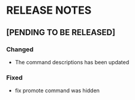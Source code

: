 # RELEASE NOTES

## [PENDING TO BE RELEASED]

### Changed
- The command descriptions has been updated

### Fixed
- fix promote command was hidden
